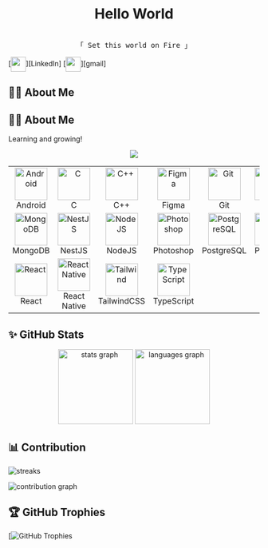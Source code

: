 <div align="center>
  <img height="200" src="https://cdn3d.iconscout.com/3d/premium/thumb/curly-hair-man-6528418-5823051.png?f=webp"  />
</div>

### <h1 align="center">Hello World
<p align="center"> 
  <samp>
    <br>
    「 Set this world on Fire 」
    <br>
  </samp>
</p></h1>


[<img align="center" height="30" src="https://img.shields.io/badge/linkedin-blue.svg?&style=for-the-badge&logo=linkedin&logoColor=white" />][LinkedIn]
[<img align="center" height="30" src="https://img.shields.io/badge/Gmail-D14836?style=for-the-badge&logo=gmail&logoColor=white" />][gmail]
## 🙋‍♂️ About Me

## 🙋‍♂️ About Me
 Learning and growing!

 
<div align="center">
  <img src="https://profile-counter.glitch.me/nithinsk04/count.svg?"  />
</div>

<table align="center"> <tr> <td align="center" width="96"> <img src="https://skillicons.dev/icons?i=android" width="65" height="65" alt="Android" /> <br>Android </td> <td align="center" width="96"> <img src="https://skillicons.dev/icons?i=c" width="65" height="65" alt="C" /> <br>C </td> <td align="center" width="96"> <img src="https://skillicons.dev/icons?i=cpp" width="65" height="65" alt="C++" /> <br>C++ </td> <td align="center" width="96"> <img src="https://skillicons.dev/icons?i=figma" width="65" height="65" alt="Figma" /> <br>Figma </td> <td align="center" width="96"> <img src="https://skillicons.dev/icons?i=git" width="65" height="65" alt="Git" /> <br>Git </td> <td align="center" width="96"> <img src="https://skillicons.dev/icons?i=java" width="65" height="65" alt="Java" /> <br>Java </td> <td align="center" width="96"> <img src="https://skillicons.dev/icons?i=js" width="65" height="65" alt="JavaScript" /> <br>JavaScript </td> </tr> <tr> <td align="center" width="96"> <img src="https://skillicons.dev/icons?i=mongodb" width="65" height="65" alt="MongoDB" /> <br>MongoDB </td> <td align="center" width="96"> <img src="https://skillicons.dev/icons?i=nestjs" width="65" height="65" alt="NestJS" /> <br>NestJS </td> <td align="center" width="96"> <img src="https://skillicons.dev/icons?i=nodejs" width="65" height="65" alt="NodeJS" /> <br>NodeJS </td> <td align="center" width="96"> <img src="https://skillicons.dev/icons?i=photoshop" width="65" height="65" alt="Photoshop" /> <br>Photoshop </td> <td align="center" width="96"> <img src="https://skillicons.dev/icons?i=postgresql" width="65" height="65" alt="PostgreSQL" /> <br>PostgreSQL </td> <td align="center" width="96"> <img src="https://skillicons.dev/icons?i=postman" width="65" height="65" alt="Postman" /> <br>Postman </td> <td align="center" width="96"> <img src="https://skillicons.dev/icons?i=python" width="65" height="65" alt="Python" /> <br>Python </td> </tr> <tr> <td align="center" width="96"> <img src="https://skillicons.dev/icons?i=react" width="65" height="65" alt="React" /> <br>React </td> <td align="center" width="96"> <img src="https://skillicons.dev/icons?i=react" width="65" height="65" alt="React Native" /> <br>React Native </td> <td align="center" width="96"> <img src="https://skillicons.dev/icons?i=tailwind" width="65" height="65" alt="Tailwind" /> <br>TailwindCSS </td> <td align="center" width="96"> <img src="https://skillicons.dev/icons?i=ts" width="65" height="65" alt="TypeScript" /> <br>TypeScript </td> </tr> </table>


## ✨ GitHub Stats
<div align="center">
  <img src="https://github-readme-stats.vercel.app/api?username=annascaria3010&hide_title=false&hide_rank=false&show_icons=true&include_all_commits=true&count_private=true&disable_animations=false&theme=dracula&locale=en&hide_border=false&order=1" height="150" alt="stats graph"  />
  <img src="https://github-readme-stats.vercel.app/api/top-langs?username=annascaria3010&locale=en&hide_title=false&layout=compact&card_width=320&langs_count=5&theme=dracula&hide_border=false&order=2" height="150" alt="languages graph"  />
</div>


## 📊 Contribution
![streaks](https://github-readme-streak-stats.herokuapp.com/?user=annascaria3010&theme=monokai-metallian&hide_border=true)


![contribution graph](https://github-readme-activity-graph.vercel.app/graph?username=annascaria3010&theme=xcode)


## 🏆 GitHub Trophies
[![GitHub Trophies](https://github-profile-trophy.vercel.app/?username=annascaria3010&theme=onedark)
<!--
**annascaria3010/annascaria3010** is a ✨ _special_ ✨ repository because its `README.md` (this file) appears on your GitHub profile.

Here are some ideas to get you started:

- 🔭 I’m currently working on ...
- 🌱 I’m currently learning ...
- 👯 I’m looking to collaborate on ...
- 🤔 I’m looking for help with ...
- 💬 Ask me about ...
- 📫 How to reach me: ...
- 😄 Pronouns: ...
- ⚡ Fun fact: ...
-->

